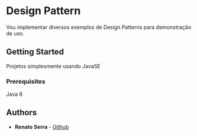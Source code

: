 # Design Pattern

Vou implementar diversos exemplos de Design Patterns para demonstração de uso.

## Getting Started

Projetos simplesmente usando JavaSE

### Prerequisites

Java 8

## Authors

* **Renato Serra** - [Github](https://github.com/serrarenato)
